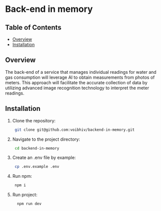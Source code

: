 # Back-end in memory

## Table of Contents

- [Overview](#overview)
- [Installation](#installation)

## Overview

The back-end of a service that manages individual readings for water and gas consumption will leverage AI to obtain measurements from photos of meters. This approach will facilitate the accurate collection of data by utilizing advanced image recognition technology to interpret the meter readings.

## Installation

1. Clone the repository:

   ```bash
    git clone git@github.com:voibhiv/backend-in-memory.git
   ```

2. Navigate to the project directory:

   ```bash
    cd backend-in-memory
   ```

3. Create an .env file by example:

   ```bash
    cp .env.example .env
   ```

4. Run npm:
   ```bash
    npm i
   ```

4. Run project:
    ```bash
      npm run dev
    ```
